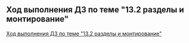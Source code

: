 ## Ход выполнения ДЗ по теме "13.2 разделы и монтирование"

[Ход выполнения ДЗ по теме "13.2 разделы и монтирование"](/13-kubernetes-config-02-mounts/Lesson/Lesson.md)
